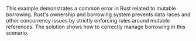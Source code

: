 This example demonstrates a common error in Rust related to mutable borrowing.  Rust's ownership and borrowing system prevents data races and other concurrency issues by strictly enforcing rules around mutable references.  The solution shows how to correctly manage borrowing in this scenario.